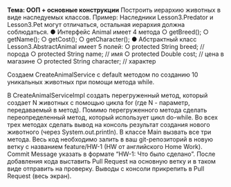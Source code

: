 **Тема: ООП + основные конструкции**
Построить иерархию животных в виде наследуемых классов.
Пример:
Наследники Lesson3.Predator и Lesson3.Pet могут отличаться, остальная
иерархия должна соблюдаться.
● Интерфейс Animal имеет 4 метода
○ getBreed();
○ getName();
○ getCost();
○ getCharacter();
● Абстрактный класс Lesson3.AbstractAnimal имеет 5 полей:
○ protected String breed; // порода
○ protected String name; // имя
○ protected Double cost; // цена в магазине
○ protected String character; // характер


Создаем CreateAnimalService c default методом по созданию 10
уникальных животных при помощи метода while.

В CreateAnimalServiceImpl создать перегруженный метод, который
создает N животных с помощью цикла for (где N - параметр,
передаваемый в метод). Помимо перегруженного метода сделать
переопределенный метод, который использует цикл do-while.
Во всех трех методах сделать вывод на консоль результат создания
нового животного (через System.out.println).
В классе Main вызвать все три метода.
Весь код необходимо залить в ваш git-репозиторий в новую ветку с
названием feature/HW-1 (HW от английского Home Work). Commit
Message указать в формате “HW-1: Что было сделано”. После
добавления кода выставить Pull Request на основную ветку и в таком
виде отправить на проверку.
Выводы с консоли прикрепить в Pull Request (весь экран).
